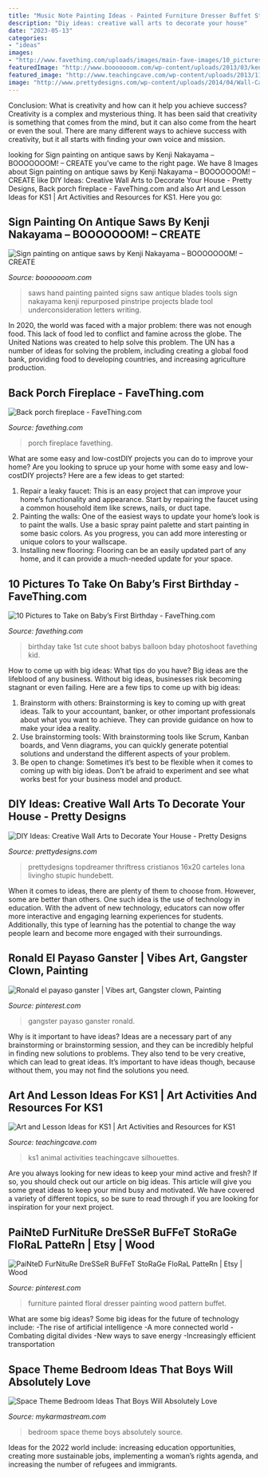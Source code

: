 ```yaml
---
title: "Music Note Painting Ideas - Painted Furniture Dresser Buffet Storage Floral Pattern"
description: "Diy ideas: creative wall arts to decorate your house"
date: "2023-05-13"
categories:
- "ideas"
images:
- "http://www.favething.com/uploads/images/main-fave-images/10_pictures_to_take_on_baby_s_first_birthday-2.jpg"
featuredImage: "http://www.booooooom.com/wp-content/uploads/2013/03/kenjinakayama-03.jpg"
featured_image: "http://www.teachingcave.com/wp-content/uploads/2013/11/animal-art.jpg"
image: "http://www.prettydesigns.com/wp-content/uploads/2014/04/Wall-Canvas-Art.jpg"
---
```



Conclusion: What is creativity and how can it help you achieve success?
Creativity is a complex and mysterious thing. It has been said that creativity is something that comes from the mind, but it can also come from the heart or even the soul. There are many different ways to achieve success with creativity, but it all starts with finding your own voice and mission.

	

		
looking for Sign painting on antique saws by Kenji Nakayama – BOOOOOOOM! – CREATE you've came to the right page. We have 8 Images about Sign painting on antique saws by Kenji Nakayama – BOOOOOOOM! – CREATE like DIY Ideas: Creative Wall Arts to Decorate Your House - Pretty Designs, Back porch fireplace - FaveThing.com and also Art and Lesson Ideas for KS1 | Art Activities and Resources for KS1. Here you go:
		
    
## Sign Painting On Antique Saws By Kenji Nakayama – BOOOOOOOM! – CREATE

<img loading=lazy src="http://www.booooooom.com/wp-content/uploads/2013/03/kenjinakayama-03.jpg" onerror="this.onerror=null;this.src='https://tse4.mm.bing.net/th?id=OIP.ySDqq_9dvYAAprLFjpw0nQHaJ4&amp;pid=15.1';" alt="Sign painting on antique saws by Kenji Nakayama – BOOOOOOOM! – CREATE">

_Source: booooooom.com_

>saws hand painting painted signs saw antique blades tools sign nakayama kenji repurposed pinstripe projects blade tool underconsideration letters writing. 

	

In 2020, the world was faced with a major problem: there was not enough food. This lack of food led to conflict and famine across the globe. The United Nations was created to help solve this problem. The UN has a number of ideas for solving the problem, including creating a global food bank, providing food to developing countries, and increasing agriculture production.

    
## Back Porch Fireplace - FaveThing.com

<img loading=lazy src="http://www.favething.com/uploads/images/main-fave-images/main-293839628cc125457699b1e519713e49a29e034e.jpg" onerror="this.onerror=null;this.src='https://tse4.mm.bing.net/th?id=OIP.KUpkcfdwnCziAmHyMSgiwQHaEs&amp;pid=15.1';" alt="Back porch fireplace - FaveThing.com">

_Source: favething.com_

>porch fireplace favething. 

	

What are some easy and low-costDIY projects you can do to improve your home?
Are you looking to spruce up your home with some easy and low-costDIY projects? Here are a few ideas to get started: 
1. Repair a leaky faucet: This is an easy project that can improve your home’s functionality and appearance. Start by repairing the faucet using a common household item like screws, nails, or duct tape. 
2. Painting the walls: One of the easiest ways to update your home’s look is to paint the walls. Use a basic spray paint palette and start painting in some basic colors. As you progress, you can add more interesting or unique colors to your wallscape. 
3. Installing new flooring: Flooring can be an easily updated part of any home, and it can provide a much-needed update for your space.

    
## 10 Pictures To Take On Baby’s First Birthday - FaveThing.com

<img loading=lazy src="http://www.favething.com/uploads/images/main-fave-images/10_pictures_to_take_on_baby_s_first_birthday-2.jpg" onerror="this.onerror=null;this.src='https://tse2.mm.bing.net/th?id=OIP.rmIb57mqCoQDzlwpd3Q-zwHaKX&amp;pid=15.1';" alt="10 Pictures to Take on Baby’s First Birthday - FaveThing.com">

_Source: favething.com_

>birthday take 1st cute shoot babys balloon bday photoshoot favething kid. 

	

How to come up with big ideas: What tips do you have?
Big ideas are the lifeblood of any business. Without big ideas, businesses risk becoming stagnant or even failing. Here are a few tips to come up with big ideas: 
1. Brainstorm with others: Brainstorming is key to coming up with great ideas. Talk to your accountant, banker, or other important professionals about what you want to achieve. They can provide guidance on how to make your idea a reality. 
2. Use brainstorming tools: With brainstorming tools like Scrum, Kanban boards, and Venn diagrams, you can quickly generate potential solutions and understand the different aspects of your problem. 
3. Be open to change: Sometimes it’s best to be flexible when it comes to coming up with big ideas. Don’t be afraid to experiment and see what works best for your business model and product.

    
## DIY Ideas: Creative Wall Arts To Decorate Your House - Pretty Designs

<img loading=lazy src="http://www.prettydesigns.com/wp-content/uploads/2014/04/Wall-Canvas-Art.jpg" onerror="this.onerror=null;this.src='https://tse4.mm.bing.net/th?id=OIP.Z4v_TNCr45ue1DQWEHWXpAHaJ3&amp;pid=15.1';" alt="DIY Ideas: Creative Wall Arts to Decorate Your House - Pretty Designs">

_Source: prettydesigns.com_

>prettydesigns topdreamer thriftress cristianos 16x20 carteles lona livingho stupic hundebett. 

	

When it comes to ideas, there are plenty of them to choose from. However, some are better than others. One such idea is the use of technology in education. With the advent of new technology, educators can now offer more interactive and engaging learning experiences for students. Additionally, this type of learning has the potential to change the way people learn and become more engaged with their surroundings.

    
## Ronald El Payaso Ganster | Vibes Art, Gangster Clown, Painting

<img loading=lazy src="https://i.pinimg.com/736x/76/ad/f1/76adf1291ec0639d75e4f32f5850f8fe--the-gangster-gangsters.jpg" onerror="this.onerror=null;this.src='https://tse1.mm.bing.net/th?id=OIP.k0AFz1GGM3HrNhl1a04m1AHaKP&amp;pid=15.1';" alt="Ronald el payaso ganster | Vibes art, Gangster clown, Painting">

_Source: pinterest.com_

>gangster payaso ganster ronald. 

	

Why is it important to have ideas?
Ideas are a necessary part of any brainstorming or brainstorming session, and they can be incredibly helpful in finding new solutions to problems. They also tend to be very creative, which can lead to great ideas. It’s important to have ideas though, because without them, you may not find the solutions you need.

    
## Art And Lesson Ideas For KS1 | Art Activities And Resources For KS1

<img loading=lazy src="http://www.teachingcave.com/wp-content/uploads/2013/11/animal-art.jpg" onerror="this.onerror=null;this.src='https://tse4.mm.bing.net/th?id=OIP.JDDepR3Cm70xP143TLl2BwAAAA&amp;pid=15.1';" alt="Art and Lesson Ideas for KS1 | Art Activities and Resources for KS1">

_Source: teachingcave.com_

>ks1 animal activities teachingcave silhouettes. 

	

Are you always looking for new ideas to keep your mind active and fresh? If so, you should check out our article on big ideas. This article will give you some great ideas to keep your mind busy and motivated. We have covered a variety of different topics, so be sure to read through if you are looking for inspiration for your next project.

    
## PaiNteD FurNituRe DreSSeR BuFFeT StoRaGe FloRaL PatteRn | Etsy | Wood

<img loading=lazy src="https://i.pinimg.com/736x/ab/cd/f5/abcdf5f74a2c79f22a3a9c40e65e9ff4--perfectly-imperfect-floral-patterns.jpg" onerror="this.onerror=null;this.src='https://tse3.mm.bing.net/th?id=OIP.9YBqU1c2wogmzUF6v87iAQDhEs&amp;pid=15.1';" alt="PaiNteD FurNituRe DreSSeR BuFFeT StoRaGe FloRaL PatteRn | Etsy | Wood">

_Source: pinterest.com_

>furniture painted floral dresser painting wood pattern buffet. 

	

What are some big ideas?
Some big ideas for the future of technology include: 
-The rise of artificial intelligence 
-A more connected world 
-Combating digital divides 
-New ways to save energy 
-Increasingly efficient transportation

    
## Space Theme Bedroom Ideas That Boys Will Absolutely Love

<img loading=lazy src="https://mykarmastream.com/wp-content/uploads/2018/02/space-theme-bedroom-4-.jpg" onerror="this.onerror=null;this.src='https://tse3.mm.bing.net/th?id=OIP.I1qswdiEr13flu5ukc4q2AHaKW&amp;pid=15.1';" alt="Space Theme Bedroom Ideas That Boys Will Absolutely Love">

_Source: mykarmastream.com_

>bedroom space theme boys absolutely source. 

	

Ideas for the 2022 world include: increasing education opportunities, creating more sustainable jobs, implementing a woman’s rights agenda, and increasing the number of refugees and immigrants.

